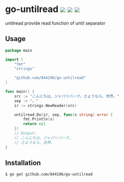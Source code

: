 # go-untilread [![](https://circleci.com/gh/844196/go-untilread.svg?style=shield&circle-token=d04f9961cb32d3df4ee68c4ff404b2765d9a22ce)](https://circleci.com/gh/844196/go-untilread) [![](https://goreportcard.com/badge/github.com/844196/go-untilread)](https://goreportcard.com/report/github.com/844196/go-untilread) [![](https://godoc.org/github.com/844196/go-untilread?status.svg)](https://godoc.org/github.com/844196/go-untilread)

untilread provide read function of until separator

## Usage

```go
package main

import (
	"fmt"
	"strings"

	"github.com/844196/go-untilread"
)

func main() {
	src := "こんにちは、ジャパリパーク。さようなら、世界。"
	sep := "。"
	ir := strings.NewReader(src)

	untilread.Do(ir, sep, func(s string) error {
		fmt.Println(s)
		return nil
	})
	// Output:
	// こんにちは、ジャパリパーク。
	// さようなら、世界。
}
```

## Installation

```console
$ go get github.com/844196/go-untilread
```
